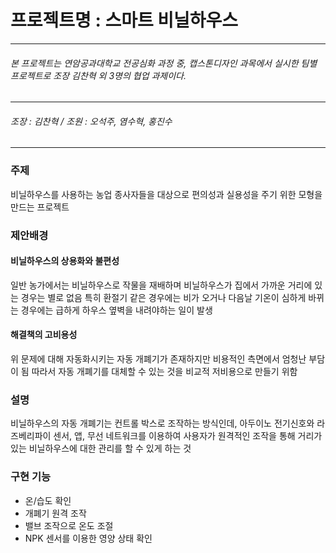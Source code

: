 # 프로젝트명 : 스마트 비닐하우스
------

###### 본 프로젝트는 연암공과대학교 전공심화 과정 중, 캡스톤디자인 과목에서 실시한 팀별 프로젝트로 조장 김찬혁 외 3명의 협업 과제이다.

------
###### 조장 : 김찬혁  /  조원 : 오석주, 염수혁, 홍진수
------

### 주제
비닐하우스를 사용하는 농업 종사자들을 대상으로 편의성과 실용성을 주기 위한 모형을 만드는 프로젝트
### 제안배경
#### 비닐하우스의 상용화와 불편성
일반 농가에서는 비닐하우스로 작물을 재배하며 비닐하우스가 집에서 가까운 거리에 있는 경우는 별로 없음
특히 환절기 같은 경우에는 비가 오거나 다음날 기온이 심하게 바뀌는 경우에는 급하게 하우스 옆벽을 내려야하는 일이 발생
#### 해결책의 고비용성
위 문제에 대해 자동화시키는 자동 개폐기가 존재하지만 비용적인 측면에서 엄청난 부담이 됨
따라서 자동 개폐기를 대체할 수 있는 것을 비교적 저비용으로 만들기 위함
### 설명
비닐하우스의 자동 개폐기는 컨트롤 박스로 조작하는 방식인데, 아두이노 전기신호와 라즈베리파이 센서, 앱,
무선 네트워크를 이용하여 사용자가 원격적인 조작을 통해 거리가 있는 비닐하우스에 대한 관리를 할 수 있게 하는 것
### 구현 기능
+ 온/습도 확인
+ 개폐기 원격 조작
+ 밸브 조작으로 온도 조절
+ NPK 센서를 이용한 영양 상태 확인
